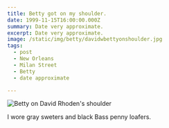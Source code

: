 ```yaml
---
title: Betty got on my shoulder.
date: 1999-11-15T16:00:00.000Z
summary: Date very approximate.
excerpt: Date very approximate.
image: /static/img/betty/davidwbettyonshoulder.jpg
tags:
  - post 
  - New Orleans
  - Milan Street
  - Betty
  - date approximate

---
```


![Betty on David Rhoden's shoulder](/static/img/betty/davidwbettyonshoulder.jpg "Betty on David Rhoden's shoulder")

I wore gray sweters and black Bass penny loafers.